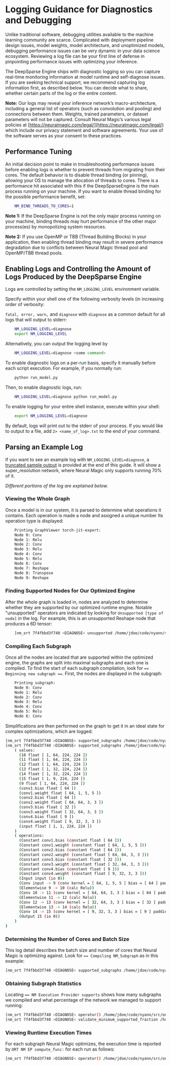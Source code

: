 <!--
Copyright (c) 2021 - present / Neuralmagic, Inc. All Rights Reserved.

Licensed under the Apache License, Version 2.0 (the "License");
you may not use this file except in compliance with the License.
You may obtain a copy of the License at

   http://www.apache.org/licenses/LICENSE-2.0

Unless required by applicable law or agreed to in writing,
software distributed under the License is distributed on an "AS IS" BASIS,
WITHOUT WARRANTIES OR CONDITIONS OF ANY KIND, either express or implied.
See the License for the specific language governing permissions and
limitations under the License.
-->

# Logging Guidance for Diagnostics and Debugging

Unlike traditional software, debugging utilities available to the machine learning community are scarce. Complicated with deployment pipeline design issues, model weights, model architecture, and unoptimized models, debugging performance issues can be very dynamic in your data science ecosystem. Reviewing a log file can be your first line of defense in pinpointing performance issues with optimizing your inference.

The DeepSparse Engine ships with diagnostic logging so you can capture real-time monitoring information at model runtime and self-diagnose issues. If you are seeking technical support, we recommend capturing log information first, as described below. You can decide what to share, whether certain parts of the log or the entire content.  

**Note:** Our logs may reveal your inference network’s macro-architecture, including a general list of operators (such as convolution and pooling) and connections between them. Weights, trained parameters, or dataset parameters will not be captured. Consult Neural Magic’s various legal policies at [https://neuralmagic.com/legal/](https://neuralmagic.com/legal/) which include our privacy statement and software agreements. Your use of the software serves as your consent to these practices.

## Performance Tuning

An initial decision point to make in troubleshooting performance issues before enabling logs is whether to prevent threads from migrating from their cores. The default behavior is to disable thread binding (or pinning), allowing your OS to manage the allocation of threads to cores. There is a performance hit associated with this if the DeepSparseEngine is the main process running on your machine. If you want to enable thread binding for the possible performance benefit, set:

```bash
    NM_BIND_THREADS_TO_CORES=1
```

**Note 1:** If the DeepSparse Engine is not the only major process running on your machine, binding threads may hurt performance of the other major process(es) by monopolizing system resources.

**Note 2:** If you use OpenMP or TBB (Thread Building Blocks) in your application, then enabling thread binding may result in severe performance degradation due to conflicts between Neural Magic thread pool and OpenMP/TBB thread pools.

## Enabling Logs and Controlling the Amount of Logs Produced by the DeepSparse Engine

Logs are controlled by setting the `NM_LOGGING_LEVEL` environment variable.

Specify within your shell one of the following verbosity levels (in increasing order of verbosity:

`fatal, error, warn,` and `diagnose` with `diagnose` as a common default for all logs that will output to stderr:

```bash
    NM_LOGGING_LEVEL=diagnose 
    export NM_LOGGING_LEVEL
```

Alternatively, you can output the logging level by

```bash
    NM_LOGGING_LEVEL=diagnose <some command>
```

To enable diagnostic logs on a per-run basis, specify it manually before each script execution. For example, if you normally run:

```bash
    python run_model.py
```

Then, to enable diagnostic logs, run:

```bash
    NM_LOGGING_LEVEL=diagnose python run_model.py
```

To enable logging for your entire shell instance, execute within your shell:

```bash
    export NM_LOGGING_LEVEL=diagnose
```

By default, logs will print out to the stderr of your process. If you would like to output to a file, add `2> <name_of_log>.txt` to the end of your command.

## Parsing an Example Log

If you want to see an example log with `NM_LOGGING_LEVEL=diagnose`, a [truncated sample output](example-log.md) is provided at the end of this guide. It will show a super_resolution network, where Neural Magic only supports running 70% of it.

_Different portions of the log are explained below._

### Viewing the Whole Graph

Once a model is in our system, it is parsed to determine what operations it contains. Each operation is made a node and assigned a unique number Its operation type is displayed:

```bash
    Printing GraphViewer torch-jit-export:
    Node 0: Conv
    Node 1: Relu
    Node 2: Conv
    Node 3: Relu
    Node 4: Conv
    Node 5: Relu
    Node 6: Conv
    Node 7: Reshape
    Node 8: Transpose
    Node 9: Reshape
```

### Finding Supported Nodes for Our Optimized Engine

After the whole graph is loaded in, nodes are analyzed to determine whether they are supported by our optimized runtime engine. Notable "unsupported" operators are indicated by looking for `Unsupported [type of node]` in the log. For example, this is an unsupported Reshape node that produces a 6D tensor:

```bash
    [nm_ort 7f4fbbd3f740 >DIAGNOSE< unsupported /home/jdoe/code/nyann/src/onnxruntime_neuralmagic/supported/ops.cc:60] Unsupported Reshape , const shape greater than 5D
```

### Compiling Each Subgraph

Once all the nodes are located that are supported within the optimized engine, the graphs are split into maximal subgraphs and each one is compiled. ​To find the start of each subgraph compilation, look for `== Beginning new subgraph ==`. First, the nodes are displayed in the subgraph: ​

```bash
    Printing subgraph:
    Node 0: Conv 
    Node 1: Relu 
    Node 2: Conv 
    Node 3: Relu 
    Node 4: Conv 
    Node 5: Relu 
    Node 6: Conv
```

Simplifications are then performed on the graph to get it in an ideal state for complex optimizations, which are logged:

```bash
[nm_ort 7f4fbbd3f740 >DIAGNOSE< supported_subgraphs /home/jdoe/code/nyann/src/onnxruntime_neuralmagic/supported/subgraphs.cc:706] == Translating subgraph NM_Subgraph_1 to NM intake graph.
[nm_ort 7f4fbbd3f740 >DIAGNOSE< supported_subgraphs /home/jdoe/code/nyann/src/onnxruntime_neuralmagic/supported/subgraphs.cc:715] ( L1 graph 
    ( values:
      (10 float [ 1, 64, 224, 224 ])
      (11 float [ 1, 64, 224, 224 ])
      (12 float [ 1, 64, 224, 224 ])
      (13 float [ 1, 32, 224, 224 ])
      (14 float [ 1, 32, 224, 224 ])
      (15 float [ 1, 9, 224, 224 ])
      (9 float [ 1, 64, 224, 224 ])
      (conv1.bias float [ 64 ])
      (conv1.weight float [ 64, 1, 5, 5 ])
      (conv2.bias float [ 64 ])
      (conv2.weight float [ 64, 64, 3, 3 ])
      (conv3.bias float [ 32 ])
      (conv3.weight float [ 32, 64, 3, 3 ])
      (conv4.bias float [ 9 ])
      (conv4.weight float [ 9, 32, 3, 3 ])
      (input float [ 1, 1, 224, 224 ])
    )
    ( operations:
      (Constant conv1.bias (constant float [ 64 ]))
      (Constant conv1.weight (constant float [ 64, 1, 5, 5 ]))
      (Constant conv2.bias (constant float [ 64 ]))
      (Constant conv2.weight (constant float [ 64, 64, 3, 3 ]))
      (Constant conv3.bias (constant float [ 32 ]))
      (Constant conv3.weight (constant float [ 32, 64, 3, 3 ]))
      (Constant conv4.bias (constant float [ 9 ]))
      (Constant conv4.weight (constant float [ 9, 32, 3, 3 ]))
      (Input input (io 0))
      (Conv input -> 9 (conv kernel = [ 64, 1, 5, 5 ] bias = [ 64 ] padding = {{2, 2}, {2, 2}} strides = {1, 1}))
      (Elementwise 9 -> 10 (calc Relu))
      (Conv 10 -> 11 (conv kernel = [ 64, 64, 3, 3 ] bias = [ 64 ] padding = {{1, 1}, {1, 1}} strides = {1, 1}))
      (Elementwise 11 -> 12 (calc Relu))
      (Conv 12 -> 13 (conv kernel = [ 32, 64, 3, 3 ] bias = [ 32 ] padding = {{1, 1}, {1, 1}} strides = {1, 1}))
      (Elementwise 13 -> 14 (calc Relu))
      (Conv 14 -> 15 (conv kernel = [ 9, 32, 3, 3 ] bias = [ 9 ] padding = {{1, 1}, {1, 1}} strides = {1, 1}))
      (Output 15 (io 0))
    )
)
```

### Determining the Number of Cores and Batch Size

This log detail describes the batch size and number of cores that Neural Magic is optimizing against. Look for `== Compiling NM_Subgraph` as in this example:

```bash
[nm_ort 7f4fbbd3f740 >DIAGNOSE< supported_subgraphs /home/jdoe/code/nyann/src/onnxruntime_neuralmagic/supported/subgraphs.cc:723] == Compiling NM_Subgraph_1 with batch size 1 using 18 cores.
```

### Obtaining Subgraph Statistics

Locating  `== NM Execution Provider supports` shows how many subgraphs we compiled and what percentage of the network we managed to support running:

```bash
[nm_ort 7f4fbbd3f740 >DIAGNOSE< operator() /home/jdoe/code/nyann/src/onnxruntime_neuralmagic/nm_execution_provider.cc:122] Created 1 compiled subgraphs.
[nm_ort 7f4fbbd3f740 >DIAGNOSE< validate_minimum_supported_fraction /home/jdoe/code/nyann/src/onnxruntime_neuralmagic/utility/graph_util.cc:321] == NM Execution Provider supports 70% of the network
```

### Viewing Runtime Execution Times

​For each subgraph Neural Magic optimizes, the execution time is reported by `ORT NM EP compute_func:` for each run as follows:

```bash
​[nm_ort 7f4fbbd3f740 >DIAGNOSE< operator() /home/jdoe/code/nyann/src/onnxruntime_neuralmagic/nm_execution_provider.cc:265] ORT NM EP compute_func: 6.478 ms
```
